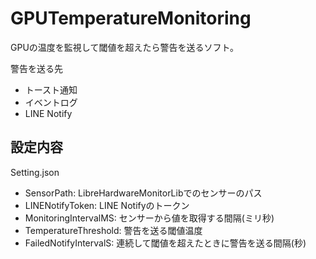 # GPUTemperatureMonitoring

GPUの温度を監視して閾値を超えたら警告を送るソフト。

警告を送る先
- トースト通知
- イベントログ
- LINE Notify

## 設定内容
Setting.json
- SensorPath: LibreHardwareMonitorLibでのセンサーのパス
- LINENotifyToken: LINE Notifyのトークン
- MonitoringIntervalMS: センサーから値を取得する間隔(ミリ秒)
- TemperatureThreshold: 警告を送る閾値温度
- FailedNotifyIntervalS: 連続して閾値を超えたときに警告を送る間隔(秒)
